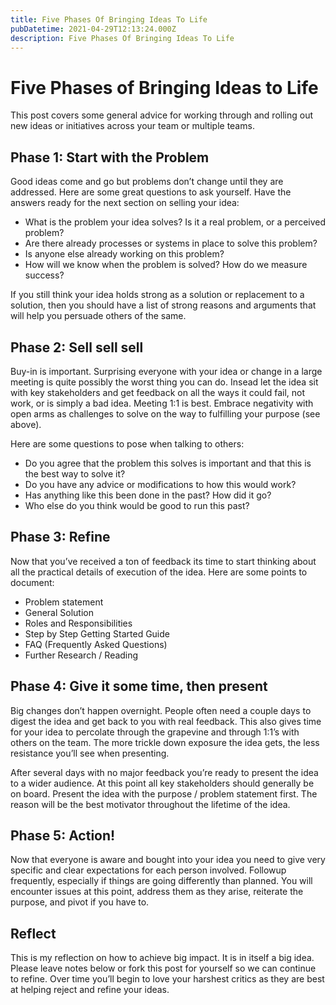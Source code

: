 ```yaml
---
title: Five Phases Of Bringing Ideas To Life
pubDatetime: 2021-04-29T12:13:24.000Z
description: Five Phases Of Bringing Ideas To Life
---
```


# Five Phases of Bringing Ideas to Life

This post covers some general advice for working through and rolling out new ideas or initiatives across your team or multiple teams.

## Phase 1: Start with the Problem

Good ideas come and go but problems don’t change until they are addressed. Here are some great questions to ask yourself. Have the answers ready for the next section on selling your idea:

- What is the problem your idea solves? Is it a real problem, or a perceived problem?
- Are there already processes or systems in place to solve this problem?
- Is anyone else already working on this problem?
- How will we know when the problem is solved? How do we measure success?

If you still think your idea holds strong as a solution or replacement to a solution, then you should have a list of strong reasons and arguments that will help you persuade others of the same.

## Phase 2: Sell sell sell

Buy-in is important. Surprising everyone with your idea or change in a large meeting is quite possibly the worst thing you can do. Insead let the idea sit with key stakeholders and get feedback on all the ways it could fail, not work, or is simply a bad idea. Meeting 1:1 is best. Embrace negativity with open arms as challenges to solve on the way to fulfilling your purpose (see above).

Here are some questions to pose when talking to others:

- Do you agree that the problem this solves is important and that this is the best way to solve it?
- Do you have any advice or modifications to how this would work?
- Has anything like this been done in the past? How did it go?
- Who else do you think would be good to run this past?

## Phase 3: Refine

Now that you’ve received a ton of feedback its time to start thinking about all the practical details of execution of the idea. Here are some points to document:

- Problem statement
- General Solution
- Roles and Responsibilities
- Step by Step Getting Started Guide
- FAQ (Frequently Asked Questions)
- Further Research / Reading

## Phase 4: Give it some time, then present

Big changes don’t happen overnight. People often need a couple days to digest the idea and get back to you with real feedback. This also gives time for your idea to percolate through the grapevine and through 1:1’s with others on the team. The more trickle down exposure the idea gets, the less resistance you’ll see when presenting.

After several days with no major feedback you’re ready to present the idea to a wider audience. At this point all key stakeholders should generally be on board. Present the idea with the purpose / problem statement first. The reason will be the best motivator throughout the lifetime of the idea.

## Phase 5: Action!

Now that everyone is aware and bought into your idea you need to give very specific and clear expectations for each person involved. Followup frequently, especially if things are going differently than planned. You will encounter issues at this point, address them as they arise, reiterate the purpose, and pivot if you have to.

## Reflect

This is my reflection on how to achieve big impact. It is in itself a big idea. Please leave notes below or fork this post for yourself so we can continue to refine. Over time you’ll begin to love your harshest critics as they are best at helping reject and refine your ideas.
